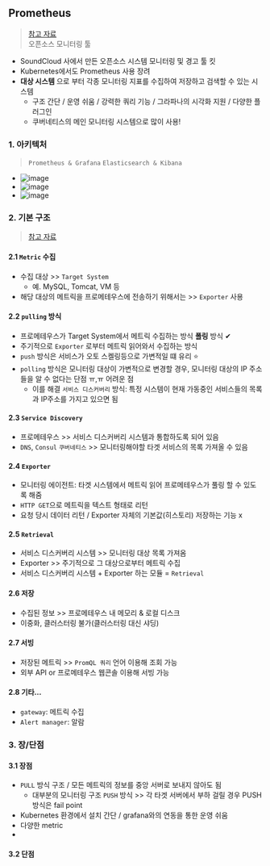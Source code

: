 ## Prometheus
> [참고 자료](https://medium.com/finda-tech/prometheus%EB%9E%80-cf52c9a8785f) <br>
> 오픈소스 모니터링 툴
- SoundCloud 사에서 만든 오픈소스 시스템 모니터링 및 경고 툴 킷 
- Kubernetes에서도 Prometheus 사용 장려
- __대상 시스템__ 으로 부터 각종 모니터링 지표를 수집하여 저장하고 검색할 수 있는 시스템
  - 구조 간단 / 운영 쉬움 / 강력한 쿼리 기능 / 그라파나의 시각화 지원 / 다양한 플러그인
  - 쿠버네티스의 메인 모니터링 시스템으로 많이 사용!

### 1. 아키텍처
> `Prometheus & Grafana` `Elasticsearch & Kibana`
- ![image](https://user-images.githubusercontent.com/61215550/176803946-99f280f7-bbc6-4bc9-825b-65a38b0d57c9.png)
- ![image](https://user-images.githubusercontent.com/61215550/176804794-ebc7b616-2c88-426d-a9c6-97bb73e84941.png)
- ![image](https://user-images.githubusercontent.com/61215550/176805101-29f95f68-f596-4db3-903c-6ce9a2f71d37.png)

### 2. 기본 구조 
> [참고 자료](https://owin2828.github.io/devlog/2020/03/13/etc-5.html)
#### 2.1 `Metric` 수집
- 수집 대상 >> `Target System` 
  - 예. MySQL, Tomcat, VM 등
- 해당 대상의 메트릭을 프로메테우스에 전송하기 위해서는 >> `Exporter` 사용

#### 2.2 `pulling` 방식
- 프로메테우스가 Target System에서 메트릭  수집하는 방식 __폴링__ 방식 ✔
- 주기적으로 `Exporter` 로부터 메트릭 읽어와서 수집하는 방식
- `push` 방식은 서비스가 오토 스켈링등으로 가변적일 떄 유리 ⭐
- `polling` 방식은 모니터링 대상이 가변적으로 변경할 경우, 모니터링 대상의 IP 주소들을 알 수 없다는 단점 ㅠ,ㅠ 어려운 점
  - 이를 해결 `서비스 디스커버리` 방식: 특정 시스템이 현재 가동중인 서비스들의 목록과 IP주소를 가지고 있으면 됨

#### 2.3 `Service Discovery`
- 프로메테우스 >> 서비스 디스커버리 시스템과 통합하도록 되어 있음
- `DNS`, `Consul` `쿠버네티스` >> 모니터링해야할 타겟 서비스의 목록 가져올 수 있음

#### 2.4 `Exporter`
- 모니터링 에이전트: 타겟 시스템에서 메트릭 읽어 프로메테우스가 풀링 할 수 있도록 해줌
- `HTTP GET`으로 메트릭을 텍스트 형태로 리턴
- 요청 당시 데이터 리턴 / Exporter 자체의 기본값(히스토리) 저장하는 기능 x

#### 2.5 `Retrieval`
- 서비스 디스커버리 시스템 >> 모니터링 대상 목록 가져옴
- Exporter >> 주기적으로 그 대상으로부터 메트릭 수집
- 서비스 디스커버리 시스템 + Exporter 하는 모듈 = `Retrieval`

#### 2.6 저장
- 수집된 정보 >> 프로메테우스 내 메모리 & 로컬 디스크
- 이중화, 클러스터링 불가(클러스터링 대신 샤딩)

#### 2.7 서빙
- 저장된 메트릭 >> `PromQL 쿼리` 언어 이용해 조회 가능
- 외부 API or 프로메테우스 웹콘솔 이용해 서빙 가능

#### 2.8 기타...
- `gateway`: 메트릭 수집
- `Alert manager`: 알람

### 3. 장/단점
#### 3.1 장점
- `PULL` 방식 구조 / 모든 메트릭의 정보를 중앙 서버로 보내지 않아도 됨
  - 대부분의 모니터링 구조 `PUSH` 방식 >> 각 타겟 서버에서 부하 걸릴 경우 PUSH 방식은 fail point 
- Kubernetes 환경에서 설치 간단 / grafana와의 연동을 통한 운영 쉬움
- 다양한 metric
- 
#### 3.2 단점
